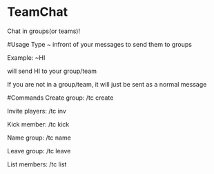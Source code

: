 # TeamChat
Chat in groups(or teams)!

#Usage
Type ~ infront of your messages to send them to groups

Example: ~HI

will send HI to your group/team

If you are not in a group/team, it will just be sent as a normal message

#Commands
Create group: /tc create <group name>

Invite players: /tc inv <player>

Kick member: /tc kick <player>

Name group: /tc name <new name>

Leave group: /tc leave

List members: /tc list
